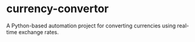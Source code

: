 # currency-convertor
A Python-based automation project for converting currencies using real-time exchange rates.
